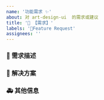 ```yaml
---
name: '功能需求 ✨'
about: 对 art-design-ui  的需求或建议
title: '👑 【需求】'
labels: '👑Feature Request'
assignees: ''
---
```


### 🥰 需求描述

<!--
详细地描述需求，让大家都能理解
-->

### 🧐 解决方案

<!--
如果你有解决方案，在这里清晰地阐述
-->

### 🚑 其他信息

<!--
如截图等其他信息可以贴在这里
-->
